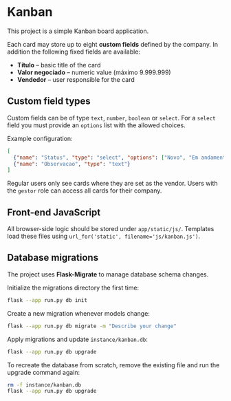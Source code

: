 # Kanban

This project is a simple Kanban board application.

Each card may store up to eight **custom fields** defined by the company.  In
addition the following fixed fields are available:

* **Título** – basic title of the card
* **Valor negociado** – numeric value (máximo 9.999.999)
* **Vendedor** – user responsible for the card

## Custom field types

Custom fields can be of type `text`, `number`, `boolean` or `select`.  For a
`select` field you must provide an `options` list with the allowed choices.

Example configuration:

```json
[
  {"name": "Status", "type": "select", "options": ["Novo", "Em andamento", "Fechado"]},
  {"name": "Observacao", "type": "text"}
]
```

Regular users only see cards where they are set as the vendor.  Users with the
`gestor` role can access all cards for their company.

## Front-end JavaScript

All browser-side logic should be stored under `app/static/js/`.  Templates load
these files using `url_for('static', filename='js/kanban.js')`.

## Database migrations

The project uses **Flask-Migrate** to manage database schema changes.

Initialize the migrations directory the first time:

```bash
flask --app run.py db init
```

Create a new migration whenever models change:

```bash
flask --app run.py db migrate -m "Describe your change"
```

Apply migrations and update `instance/kanban.db`:

```bash
flask --app run.py db upgrade
```

To recreate the database from scratch, remove the existing file and run the
upgrade command again:

```bash
rm -f instance/kanban.db
flask --app run.py db upgrade
```
